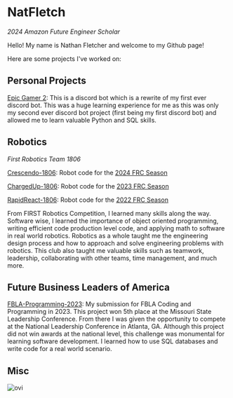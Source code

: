 # NatFletch
*2024 Amazon Future Engineer Scholar*

Hello! My name is Nathan Fletcher and welcome to my Github page!

Here are some projects I've worked on:
## Personal Projects
<a href="https://github.com/NatFletch/Epic-Gamer-2">Epic Gamer 2</a>: This is a discord bot which is a rewrite of my first ever discord bot. This was a huge learning experience for me as this was only my second ever discord bot project (first being my first discord bot) and allowed me to learn valuable Python and SQL skills.
## Robotics
*First Robotics Team 1806*

<a href="https://github.com/frc1806/Crescendo-1806">Crescendo-1806</a>: Robot code for the <a href="https://en.wikipedia.org/wiki/Crescendo_(FIRST)">2024 FRC Season</a>

<a href="https://github.com/frc1806/ChargedUp-1806">ChargedUp-1806</a>: Robot code for the <a href="https://en.wikipedia.org/wiki/Charged_Up_(FIRST)">2023 FRC Season</a>

<a href="https://github.com/frc1806/RapidReact-1806">RapidReact-1806</a>: Robot code for the <a href="https://en.wikipedia.org/wiki/Rapid_React">2022 FRC Season</a>

From FIRST Robotics Competition, I learned many skills along the way. Software wise, I learned the importance of object oriented programming, writing efficient code production level code, and applying math to software in real world robotics. Robotics as a whole taught me the engineering design process and how to approach and solve engineering problems with robotics. This club also taught me valuable skills such as teamwork, leadership, collaborating with other teams, time management, and much more.

## Future Business Leaders of America

<a href="https://github.com/NatFletch/FBLA-Programming-2023">FBLA-Programming-2023</a>: My submission for FBLA Coding and Programming in 2023. This project won 5th place at the Missouri State Leadership Conference. From there I was given the opportunity to compete at the National Leadership Conference in Atlanta, GA. Although this project did not win awards at the national level, this challenge was monumental for learning software development. I learned how to use SQL databases and write code for a real world scenario.

## Misc

<img src="https://github-readme-stats.vercel.app/api/top-langs?username=natfletch&show_icons=true&locale=en&layout=compact&theme=chartreuse-dark" alt="ovi"/>
